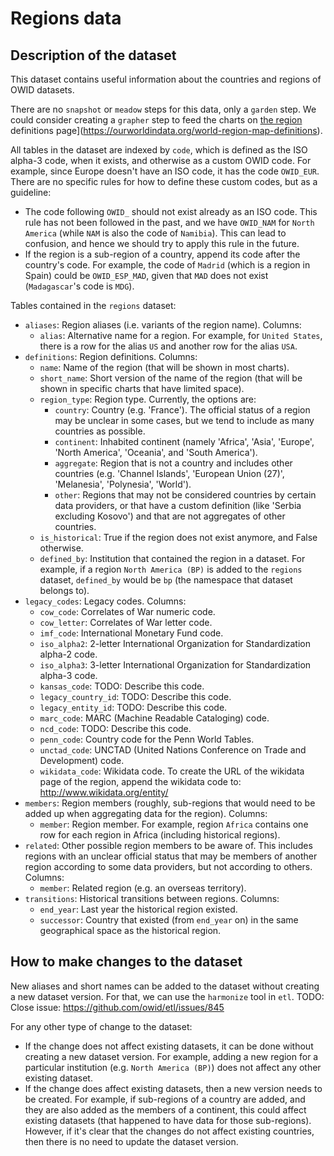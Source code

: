 # Regions data

## Description of the dataset
This dataset contains useful information about the countries and regions of OWID datasets.

There are no `snapshot` or `meadow` steps for this data, only a `garden` step.
We could consider creating a `grapher` step to feed the charts on [the region](https://ourworldindata.org/world-region-map-definitions) definitions page](https://ourworldindata.org/world-region-map-definitions).

All tables in the dataset are indexed by `code`, which is defined as the ISO alpha-3 code, when it exists, and otherwise as a custom OWID code. For example, since Europe doesn't have an ISO code, it has the code `OWID_EUR`. There are no specific rules for how to define these custom codes, but as a guideline:

* The code following `OWID_` should not exist already as an ISO code. This rule has not been followed in the past, and we have `OWID_NAM` for `North America` (while `NAM` is also the code of `Namibia`). This can lead to confusion, and hence we should try to apply this rule in the future.
* If the region is a sub-region of a country, append its code after the country's code. For example, the code of `Madrid` (which is a region in Spain) could be `OWID_ESP_MAD`, given that `MAD` does not exist (`Madagascar`'s code is `MDG`).

Tables contained in the `regions` dataset:

* `aliases`: Region aliases (i.e. variants of the region name). Columns:
    * `alias`: Alternative name for a region. For example, for `United States`, there is a row for the alias `US` and another row for the alias `USA`.
* `definitions`: Region definitions. Columns:
    * `name`: Name of the region (that will be shown in most charts).
    * `short_name`: Short version of the name of the region (that will be shown in specific charts that have limited space).
    * `region_type`: Region type. Currently, the options are:
        * `country`: Country (e.g. 'France'). The official status of a region may be unclear in some cases, but we tend to include as many countries as possible.
        * `continent`: Inhabited continent (namely 'Africa', 'Asia', 'Europe', 'North America', 'Oceania', and 'South America').
        * `aggregate`: Region that is not a country and includes other countries (e.g. 'Channel Islands', 'European Union (27)', 'Melanesia', 'Polynesia', 'World').
        * `other`: Regions that may not be considered countries by certain data providers, or that have a custom definition (like 'Serbia excluding Kosovo') and that are not aggregates of other countries.
    * `is_historical`: True if the region does not exist anymore, and False otherwise.
    * `defined_by`: Institution that contained the region in a dataset. For example, if a region `North America (BP)` is added to the `regions` dataset, `defined_by` would be `bp` (the namespace that dataset belongs to).
* `legacy_codes`: Legacy codes. Columns:
    * `cow_code`: Correlates of War numeric code.
    * `cow_letter`: Correlates of War letter code.
    * `imf_code`: International Monetary Fund code.
    * `iso_alpha2`: 2-letter International Organization for Standardization alpha-2 code.
    * `iso_alpha3`: 3-letter International Organization for Standardization alpha-3 code.
    * `kansas_code`: TODO: Describe this code.
    * `legacy_country_id`: TODO: Describe this code.
    * `legacy_entity_id`: TODO: Describe this code.
    * `marc_code`: MARC (Machine Readable Cataloging) code.
    * `ncd_code`: TODO: Describe this code.
    * `penn_code`: Country code for the Penn World Tables.
    * `unctad_code`: UNCTAD (United Nations Conference on Trade and Development) code.
    * `wikidata_code`: Wikidata code. To create the URL of the wikidata page of the region, append the wikidata code to: http://www.wikidata.org/entity/
* `members`: Region members (roughly, sub-regions that would need to be added up when aggregating data for the region). Columns:
    * `member`: Region member. For example, region `Africa` contains one row for each region in Africa (including historical regions).
* `related`: Other possible region members to be aware of. This includes regions with an unclear official status that may be
  members of another region according to some data providers, but not according to others. Columns:
    * `member`: Related region (e.g. an overseas territory).
* `transitions`: Historical transitions between regions. Columns:
    * `end_year`: Last year the historical region existed.
    * `successor`: Country that existed (from `end_year` on) in the same geographical space as the historical region.

## How to make changes to the dataset

New aliases and short names can be added to the dataset without creating a new dataset version. For that, we can use the `harmonize` tool in `etl`.
TODO: Close issue: https://github.com/owid/etl/issues/845

For any other type of change to the dataset:

* If the change does not affect existing datasets, it can be done without creating a new dataset version. For example, adding a new region for a particular institution (e.g. `North America (BP)`) does not affect any other existing dataset.
* If the change does affect existing datasets, then a new version needs to be created. For example, if sub-regions of a country are added, and they are also added as the members of a continent, this could affect existing datasets (that happened to have data for those sub-regions). However, if it's clear that the changes do not affect existing countries, then there is no need to update the dataset version.
